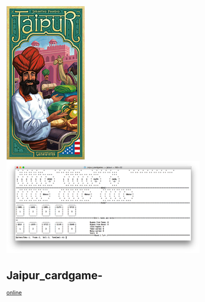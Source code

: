 ![](/images_and_GameGuide/logo_copy.png) ![](/images_and_GameGuide/deck_copy.png)
# Jaipur_cardgame-
[online](https://en.boardgamearena.com/#!gamepanel?game=jaipur)
